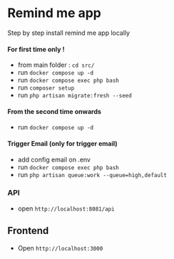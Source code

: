 # Remind me app
Step by step install remind me app locally

#### For first time only !
- from main folder : `cd src/`
- run `docker compose up -d`
- run `docker compose exec php bash`
- run `composer setup`
- run `php artisan migrate:fresh --seed `

#### From the second time onwards
- run `docker compose up -d`

#### Trigger Email (only for trigger email)
- add config email on .env
- run `docker compose exec php bash`
- run `php artisan queue:work --queue=high,default ` 

### API
- open `http://localhost:8081/api`


## Frontend
- Open `http://localhost:3000`
